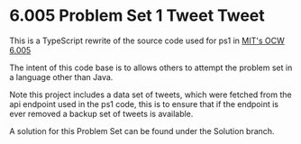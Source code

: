 # 6.005 Problem Set 1 Tweet Tweet

This is a TypeScript rewrite of the source code used for ps1 in
[MIT's OCW 6.005](https://ocw.mit.edu/ans7870/6/6.005/s16/psets/ps1/index.html)

The intent of this code base is to allows others to attempt the problem set in
a language other than Java.

Note this project includes a data set of tweets, which were fetched from the api
endpoint used in the ps1 code, this is to ensure that if the endpoint is ever
removed a backup set of tweets is available.

A solution for this Problem Set can be found under the Solution branch.
